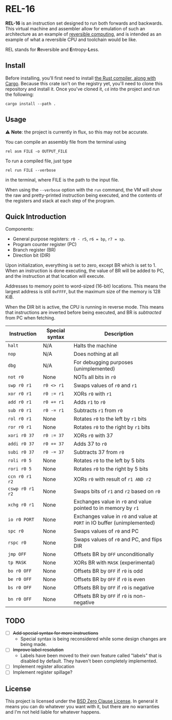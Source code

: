 # REL-16

**REL-16** is an instruction set designed to run both forwards and backwards. This virtual machine and assembler allow for emulation of such an architecture as an example of [reversible computing](https://en.wikipedia.org/wiki/Reversible_computing "Wikipedia - Reversible computing"), and is intended as an example of what a reversible CPU and toolchain would be like.

REL stands for **R**eversible and **E**ntropy-**L**ess.

## Install

Before installing, you'll first need to install [the Rust compiler, along with Cargo](https://www.rust-lang.org/ "Rust Homepage"). Because this crate isn't on the registry yet, you'll need to clone this repository and install it. Once you've cloned it, `cd` into the project and run the following:

	cargo install --path .

## Usage

⚠️ **Note**: the project is currently in flux, so this may not be accurate.

You can compile an assembly file from the terminal using

	rel asm FILE -o OUTPUT_FILE

To run a compiled file, just type

	rel run FILE --verbose

in the terminal, where FILE is the path to the input file.

When using the `--verbose` option with the `run` command, the VM will show the raw and pretty-printed instruction being executed, and the contents of the registers and stack at each step of the program.

<!-- 
You can also disassemble built files similarly using:

	rel dasm FILE -o OUTPUT_FILE
-->

## Quick Introduction

Components:
+ General purpose registers: `r0 - r5`, `r6 = bp`, `r7 = sp`.
+ Program counter register (PC)
+ Branch register (BR)
+ Direction bit (DIR)

Upon initialization, everything is set to zero, except BR which is set to 1. When an instruction is done executing, the value of BR will be added to PC, and the instruction at that location will execute.

Addresses to memory point to word-sized (16-bit) locations. This means the largest address is still `0xFFFF`, but the maximum size of the memory is 128 KiB.

When the DIR bit is active, the CPU is running in reverse mode. This means that instructions are inverted before being executed, and BR is *subtracted* from PC when fetching.

Instruction     | Special syntax | Description
----------------|----------------|----------------------
`halt`          | N/A            | Halts the machine
`nop`           | N/A            | Does nothing at all
`dbg`           | N/A            | For debugging purposes (unimplemented)
`not r0`        | None           | NOTs all bits in `r0`
`swp r0 r1`     | `r0 <> r1`     | Swaps values of `r0` and `r1`
`xor r0 r1`     | `r0 := r1`     | XORs `r0` with `r1`
`add r0 r1`     | `r0 += r1`     | Adds `r1` to `r0`
`sub r0 r1`     | `r0 -= r1`     | Subtracts `r1` from `r0`
`rol r0 r1`     | None           | Rotates `r0` to the left by `r1` bits
`ror r0 r1`     | None           | Rotates `r0` to the right by `r1` bits
`xori r0 37`    | `r0 := 37`     | XORs `r0` with 37
`addi r0 37`    | `r0 += 37`     | Adds 37 to `r0`
`subi r0 37`    | `r0 -= 37`     | Subtracts 37 from `r0`
`roli r0 5`     | None           | Rotates `r0` to the left by 5 bits
`rori r0 5`     | None           | Rotates `r0` to the right by 5 bits
`ccn r0 r1 r2`  | None           | XORs `r0` with result of `r1 AND r2`
`cswp r0 r1 r2` | None           | Swaps bits of `r1` and `r2` based on `r0`
`xchg r0 r1`    | None           | Exchanges value in `r0` and value pointed to in memory by `r1`
`io r0 PORT`    | None           | Exchanges value in `r0` and value at `PORT` in IO buffer (unimplemented)
`spc r0`        | None           | Swaps values of `r0` and PC
`rspc r0`       | None           | Swaps values of `r0` and PC, and flips DIR
`jmp OFF`       | None           | Offsets BR by `OFF` unconditionally
`tp MASK`       | None           | XORs BR with `MASK` (experimental)
`bo r0 OFF`     | None           | Offsets BR by `OFF` if `r0` is odd
`be r0 OFF`     | None           | Offsets BR by `OFF` if `r0` is even
`bs r0 OFF`     | None           | Offsets BR by `OFF` if `r0` is negative
`bn r0 OFF`     | None           | Offsets BR by `OFF` if `r0` is non-negative

## TODO

- [ ] ~~Add special syntax for more instructions~~
  + Special syntax is being reconsidered while some design changes are being
    made.
- [ ] ~~Improve label resolution~~
  + Labels have been moved to their own feature called "labels" that is disabled
    by default. They haven't been completely implemented.
- [ ] Implement register allocation
- [ ] Implement register spillage?

## License

This project is licensed under the [BSD Zero Clause License](https://choosealicense.com/licenses/0bsd/). In general it means you can do whatever you want with it, but there are no warranties and I'm not held liable for whatever happens.
